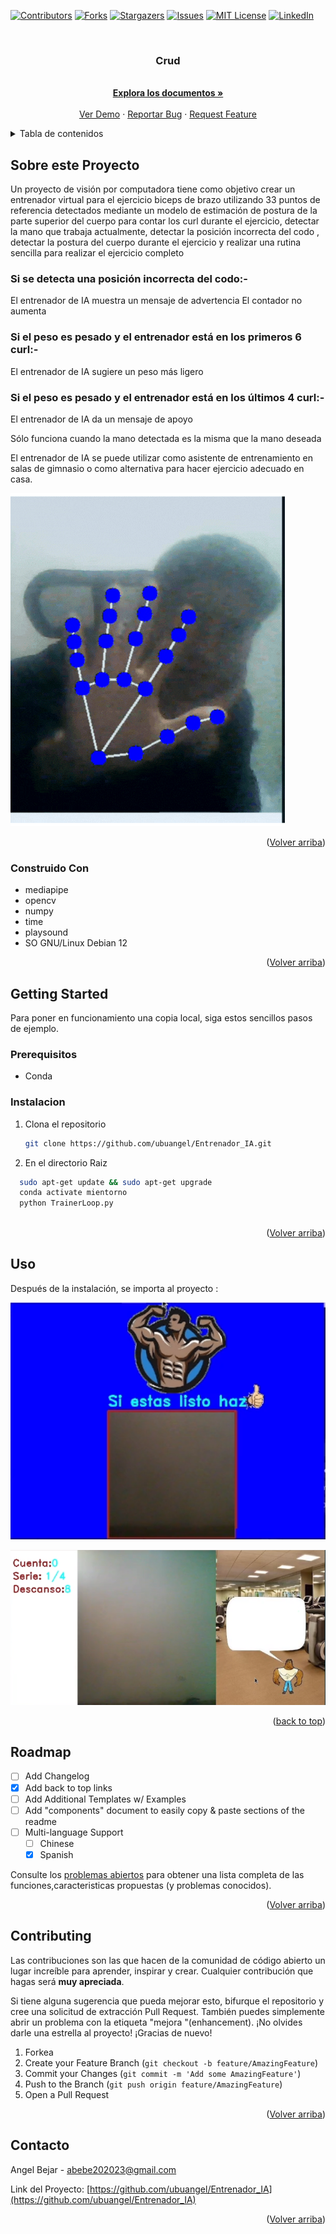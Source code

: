 


<a name="readme-top"></a>




<!-- PROJECT SHIELDS -->

[![Contributors][contributors-shield]][contributors-url]
[![Forks][forks-shield]][forks-url]
[![Stargazers][stars-shield]][stars-url]
[![Issues][issues-shield]][issues-url]
[![MIT License][license-shield]][license-url]
[![LinkedIn][linkedin-shield]][linkedin-url]



<!-- PROJECT LOGO -->
<br />
<div align="center">
<a href="https://github.com/ubuangel/Entrenador_IA">
    <!--<img src="images/pistola.jpg" alt="Logo" width="80" height="80">-->
  </a>

<h3 align="center">Crud</h3>


  <p align="center">

   <br />
    <a href="https://github.com/ubuangel/Entrenador_IA"><strong>Explora los documentos »</strong></a>
    <br />
    <br />
    <a href="https://github.com/ubuangel/Entrenador_IA">Ver Demo</a>
    ·
    <a href="https://github.com/ubuangel/Entrenador_IA/issues">Reportar Bug</a>
    ·
    <a href="https://github.com/ubuangel/Entrenador_IA/issues">Request Feature</a>
    
  
  </p>
</div>




<!-- TABLE OF CONTENTS -->
<details>
  <summary>Tabla de contenidos</summary>
  <ol>
    <li>
      <a href="#Sobre-este-Proyecto">Sobre Este Proyecto</a>
      <ul>
        <li><a href="#construido--con">Construido Con</a></li>
      </ul>
    </li>
    <li>
      <a href="#getting-started">Getting Started</a>
      <ul>
        <li><a href="#prerequisitos">Prerequisitos</a></li>
        <li><a href="#instalacion">Instalacion</a></li>
      </ul>
    </li>
    <li><a href="#uso">Uso</a></li>
    <li><a href="#roadmap">Roadmap</a></li>
    <li><a href="#contributing">Contribuciones</a></li>
    <li><a href="#license">License</a></li>
    <li><a href="#contacto">Contacto</a></li>
    <li><a href="#acknowledgments">Agradecimientos</a></li>
  </ol>
</details>





<!-- ABOUT THE PROJECT -->
## Sobre este Proyecto

Un proyecto de visión por computadora tiene como objetivo crear un entrenador virtual para el ejercicio biceps de brazo utilizando 33 puntos de referencia detectados mediante un modelo de estimación de postura de la parte superior del cuerpo para contar los curl durante el ejercicio, detectar la mano que trabaja actualmente, detectar la posición incorrecta del codo , detectar la postura del cuerpo durante el ejercicio y realizar una rutina  sencilla para realizar el ejercicio completo


### Si se detecta una posición incorrecta del codo:-
   El entrenador de IA muestra un mensaje de advertencia
   El contador no aumenta

### Si el peso es pesado y el entrenador está en los primeros 6 curl:-
   El entrenador de IA sugiere un peso más ligero

### Si el peso es pesado y el entrenador está en los últimos 4 curl:-
   El entrenador de IA da un mensaje de apoyo

Sólo funciona cuando la mano detectada es la misma que la mano deseada

El entrenador de IA se puede utilizar como asistente de entrenamiento en salas de gimnasio o como alternativa para hacer ejercicio adecuado en casa.

![Descripción de la imagen Markdown](/images/traking.gif)






<p align="right">(<a href="#readme-top">Volver arriba</a>)</p>



### Construido  Con

 
   * mediapipe
   * opencv
   * numpy
   * time 
   * playsound 
   * SO  GNU/Linux Debian 12 
<!--* [![Unity]][Unity-url]-->
<!--* [![Bootstrap][Bootstrap.com]][Bootstrap-url]-->


<p align="right">(<a href="#readme-top">Volver arriba</a>)</p>



<!-- GETTING STARTED -->
## Getting Started


Para poner en funcionamiento una copia local, siga estos sencillos pasos de ejemplo.




### Prerequisitos



* Conda




### Instalacion





1. Clona el repositorio
   ```sh
   git clone https://github.com/ubuangel/Entrenador_IA.git
   ```

2. En el directorio Raiz

```sh
  sudo apt-get update && sudo apt-get upgrade
  conda activate mientorno
  python TrainerLoop.py
  
  ```

<!--![imagen1][imagen1]-->

<p align="right">(<a href="#readme-top">Volver arriba</a>)</p>



<!-- USAGE EXAMPLES -->

## Uso

Después de la instalación, se importa al proyecto :

![Descripción de la imagen Markdown](/images/ini.png)

![Descripción de la imagen Markdown](/images/entre.png)



<!-- ![Descripción de la imagen Markdown](/images/consola.png)-->


<p align="right">(<a href="#readme-top">back to top</a>)</p>


<!-- ROADMAP -->
## Roadmap

- [ ] Add Changelog
- [x] Add back to top links
- [ ] Add Additional Templates w/ Examples
- [ ] Add "components" document to easily copy & paste sections of the readme
- [ ] Multi-language Support
    - [ ] Chinese
    - [X] Spanish

Consulte los [problemas abiertos](https://github.com/ubuangel/Entrenador_IA/issues) para obtener una lista completa de las funciones,caracteristicas propuestas (y problemas conocidos).

<p align="right">(<a href="#readme-top">Volver arriba</a>)</p>



<!-- CONTRIBUTING -->
## Contributing

Las contribuciones son las que hacen de la comunidad de código abierto un lugar increíble para aprender, inspirar y crear. Cualquier contribución que hagas será **muy apreciada**.

Si tiene alguna sugerencia que pueda mejorar esto, bifurque el repositorio y cree una solicitud de extracción Pull Request. También puedes simplemente abrir un problema con la etiqueta "mejora "(enhancement).
¡No olvides darle una estrella al proyecto! ¡Gracias de nuevo!

1. Forkea
2. Create your Feature Branch (`git checkout -b feature/AmazingFeature`)
3. Commit your Changes (`git commit -m 'Add some AmazingFeature'`)
4. Push to the Branch (`git push origin feature/AmazingFeature`)
5. Open a Pull Request

<p align="right">(<a href="#readme-top">Volver arriba</a>)</p>






<!-- CONTACT -->
## Contacto

Angel Bejar - abebe202023@gmail.com

Link del Proyecto: [https://github.com/ubuangel/Entrenador_IA](https://github.com/ubuangel/Entrenador_IA)

<p align="right">(<a href="#readme-top">Volver arriba</a>)</p>



<!-- ACKNOWLEDGMENTS 
## Acknowledgments

Credito a

* [Youtube](https://www.youtube.com/watch?v=KTPh5Cryl24)


<p align="right">(<a href="#readme-top">Volver arriba</a>)</p>  -->
 


<!-- MARKDOWN LINKS & IMAGES -->
<!-- https://www.markdownguide.org/basic-syntax/#reference-style-links -->
[contributors-shield]: https://img.shields.io/github/contributors/ubuangel/Entrenador_IA.svg?style=for-the-badge
[contributors-url]: https://github.com/ubuangel/Entrenador_IA/graphs/contributors
[forks-shield]: https://img.shields.io/github/forks/ubuangel/Entrenador_IA.svg?style=for-the-badge
[forks-url]: https://github.com/ubuangel/Entrenador_IA/network/members
[stars-shield]: https://img.shields.io/github/stars/ubuangel/Entrenador_IA.svg?style=for-the-badge
[stars-url]: https://github.com/ubuangel/Entrenador_IA/stargazers
[issues-shield]: https://img.shields.io/github/issues/ubuangel/Entrenador_IA.svg?style=for-the-badge
[issues-url]: https://github.com/ubuangel/Entrenador_IA/issues
[license-shield]: https://img.shields.io/github/license/ubuangel/Entrenador_IA.svg?style=for-the-badge
[license-url]: https://github.com/ubuangel/Entrenador_IA/blob/main/LICENSE.txt
[linkedin-shield]: https://img.shields.io/badge/-LinkedIn-black.svg?style=for-the-badge&logo=linkedin&colorB=555
[linkedin-url]: https://linkedin.com/in/ubuangel
[product-screenshot]: images/resultado1.png
[Unity]: https://img.shields.io/badge/UNITY

<!--[imagen1]: images/pantallaso.png-->
[Unity-url]: https://unity.com/es
[React.js]: https://img.shields.io/badge/React-20232A?style=for-the-badge&logo=react&logoColor=61DAFB
[React-url]: https://reactjs.org/
[Vue.js]: https://img.shields.io/badge/Vue.js-35495E?style=for-the-badge&logo=vuedotjs&logoColor=4FC08D
[Vue-url]: https://vuejs.org/
[Angular.io]: https://img.shields.io/badge/Angular-DD0031?style=for-the-badge&logo=angular&logoColor=white
[Angular-url]: https://angular.io/
[Svelte.dev]: https://img.shields.io/badge/Svelte-4A4A55?style=for-the-badge&logo=svelte&logoColor=FF3E00
[Svelte-url]: https://svelte.dev/
[Laravel.com]: https://img.shields.io/badge/Laravel-FF2D20?style=for-the-badge&logo=laravel&logoColor=white
[Laravel-url]: https://laravel.com
[Bootstrap.com]: https://img.shields.io/badge/Bootstrap-563D7C?style=for-the-badge&logo=bootstrap&logoColor=white
[Bootstrap-url]: https://getbootstrap.com
[JQuery.com]: https://img.shields.io/badge/jQuery-0769AD?style=for-the-badge&logo=jquery&logoColor=white
[JQuery-url]: https://jquery.com 

